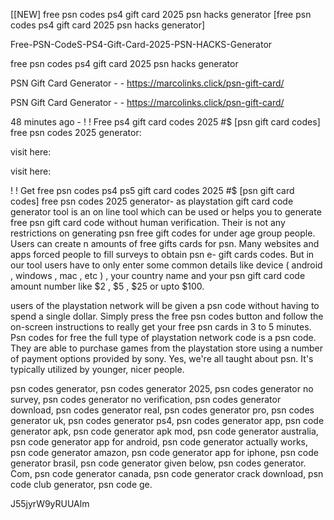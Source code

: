 [[NEW] free psn codes ps4 gift card 2025 psn hacks generator [free psn codes ps4 gift card 2025 psn hacks generator]

Free-PSN-CodeS-PS4-Gift-Card-2025-PSN-HACKS-Generator

free psn codes ps4 gift card 2025 psn hacks generator

PSN Gift Card Generator - - https://marcolinks.click/psn-gift-card/

PSN Gift Card Generator - - https://marcolinks.click/psn-gift-card/

48 minutes ago - ! ! Free ps4 gift card codes 2025 #$ [psn gift card codes] free psn codes 2025 generator:

visit here:

visit here:

! ! Get free psn codes ps4 ps5 gift card codes 2025 #$ [psn gift card codes] free psn codes 2025 generator- as playstation gift card code generator tool is an on line tool which can be used or helps you to generate free psn gift card code without human verification. Their is not any restrictions on generating psn free gift codes for under age group people. Users can create n amounts of free gifts cards for psn. Many websites and apps forced people to fill surveys to obtain psn e- gift cards codes. But in our tool users have to only enter some common details like  device ( android , windows , mac , etc ) , your country name and your psn gift card code amount number like  $2 , $5 , $25 or upto $100.

users of the playstation network will be given a psn code without having to spend a single dollar. Simply press the free psn codes button and follow the on-screen instructions to really get your free psn cards in 3 to 5 minutes. Psn codes for free the full type of playstation network code is a psn code. They are able to purchase games from the playstation store using a number of payment options provided by sony. Yes, we're all taught about psn. It's typically utilized by younger, nicer people.

psn codes generator, psn codes generator 2025, psn codes generator no survey, psn codes generator no verification, psn codes generator download, psn codes generator real, psn codes generator pro, psn codes generator uk, psn codes generator ps4, psn codes generator app, psn code generator apk, psn code generator apk mod, psn code generator australia, psn code generator app for android, psn code generator actually works, psn code generator amazon, psn code generator app for iphone, psn code generator brasil, psn code generator given below, psn codes generator. Com, psn code generator canada, psn code generator crack download, psn code club generator, psn code ge.

J55jyrW9yRUUAlm

